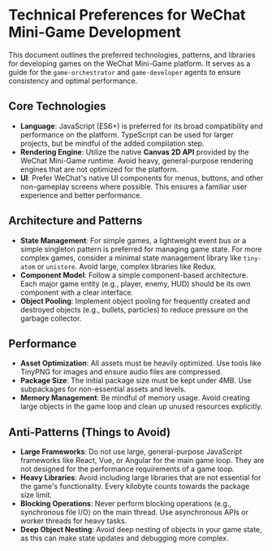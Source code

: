 <!-- Powered by BMAD™ Core -->

# Technical Preferences for WeChat Mini-Game Development

This document outlines the preferred technologies, patterns, and libraries for developing games on the WeChat Mini-Game platform. It serves as a guide for the `game-orchestrator` and `game-developer` agents to ensure consistency and optimal performance.

## Core Technologies

- **Language**: JavaScript (ES6+) is preferred for its broad compatibility and performance on the platform. TypeScript can be used for larger projects, but be mindful of the added compilation step.
- **Rendering Engine**: Utilize the native **Canvas 2D API** provided by the WeChat Mini-Game runtime. Avoid heavy, general-purpose rendering engines that are not optimized for the platform.
- **UI**: Prefer WeChat's native UI components for menus, buttons, and other non-gameplay screens where possible. This ensures a familiar user experience and better performance.

## Architecture and Patterns

- **State Management**: For simple games, a lightweight event bus or a simple singleton pattern is preferred for managing game state. For more complex games, consider a minimal state management library like `tiny-atom` or `unistore`. Avoid large, complex libraries like Redux.
- **Component Model**: Follow a simple component-based architecture. Each major game entity (e.g., player, enemy, HUD) should be its own component with a clear interface.
- **Object Pooling**: Implement object pooling for frequently created and destroyed objects (e.g., bullets, particles) to reduce pressure on the garbage collector.

## Performance

- **Asset Optimization**: All assets must be heavily optimized. Use tools like TinyPNG for images and ensure audio files are compressed.
- **Package Size**: The initial package size must be kept under 4MB. Use subpackages for non-essential assets and levels.
- **Memory Management**: Be mindful of memory usage. Avoid creating large objects in the game loop and clean up unused resources explicitly.

## Anti-Patterns (Things to Avoid)

- **Large Frameworks**: Do not use large, general-purpose JavaScript frameworks like React, Vue, or Angular for the main game loop. They are not designed for the performance requirements of a game loop.
- **Heavy Libraries**: Avoid including large libraries that are not essential for the game's functionality. Every kilobyte counts towards the package size limit.
- **Blocking Operations**: Never perform blocking operations (e.g., synchronous file I/O) on the main thread. Use asynchronous APIs or worker threads for heavy tasks.
- **Deep Object Nesting**: Avoid deep nesting of objects in your game state, as this can make state updates and debugging more complex.
